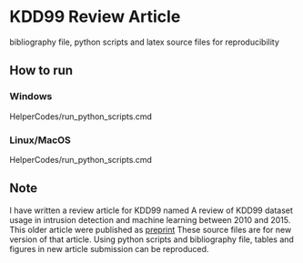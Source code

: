 # KDD99 Review Article

bibliography file, python scripts and latex source files for reproducibility

## How to run
   

### Windows

   HelperCodes/run_python_scripts.cmd

### Linux/MacOS

   HelperCodes/run_python_scripts.cmd

## Note 

I have written a review article for KDD99 named A review of KDD99 dataset usage in intrusion detection and machine learning between 2010 and 2015.
This older article were published as [preprint](https://peerj.com/preprints/1954/)
These source files are for new version of that article.
Using python scripts and bibliography file, tables and figures in new article submission can be reproduced.
